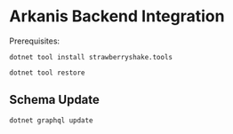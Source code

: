 # Arkanis Backend Integration

Prerequisites:

```shell
dotnet tool install strawberryshake.tools
```

```shell
dotnet tool restore
```

## Schema Update

```shell
dotnet graphql update
```
